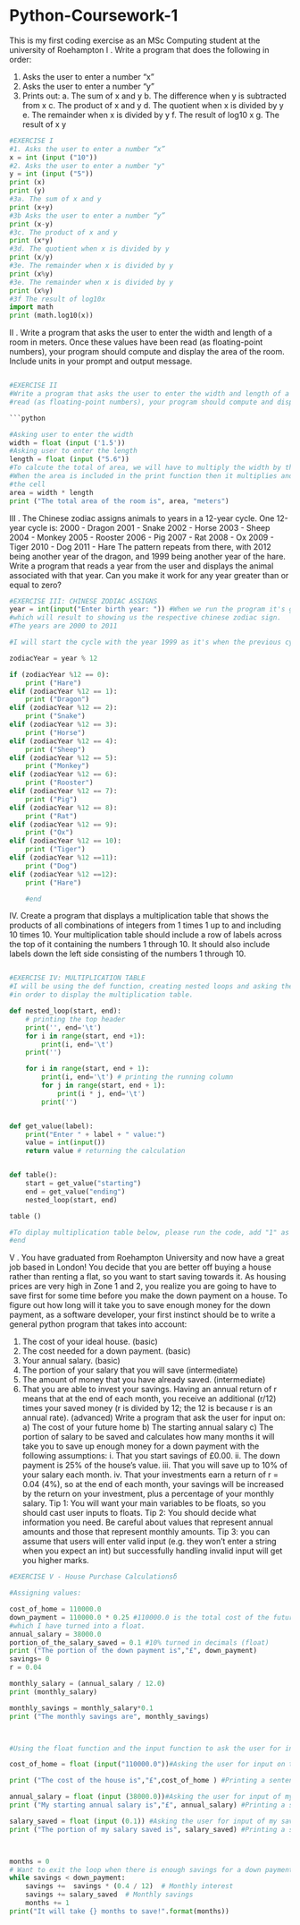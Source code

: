 # Python-Coursework-1
This is my first coding exercise as an MSc Computing student at the university of Roehampton
I . Write a program that does the following in order:
1) Asks the user to enter a number “x”
2) Asks the user to enter a number “y”
3) Prints out:
a. The sum of x and y
b. The difference when y is subtracted from x
c. The product of x and y
d. The quotient when x is divided by y
e. The remainder when x is divided by y
f. The result of log10 x
g. The result of x y

```python
#EXERCISE I
#1. Asks the user to enter a number “x” 
x = int (input ("10"))
#2. Asks the user to enter a number "y"
y = int (input ("5"))
print (x)
print (y)
#3a. The sum of x and y
print (x+y)
#3b Asks the user to enter a number “y” 
print (x-y)
#3c. The product of x and y 
print (x*y)
#3d. The quotient when x is divided by y
print (x/y)
#3e. The remainder when x is divided by y
print (x%y)
#3e. The remainder when x is divided by y
print (x%y)
#3f The result of log10x
import math 
print (math.log10(x))
```
II . Write a program that asks the user to enter the width and length of a room in meters. Once these values have been
read (as floating-point numbers), your program should compute and display the area of the room. Include units in your
prompt and output message.
```python

#EXERCISE II
#Write a program that asks the user to enter the width and length of a room in meters. Once these values have been
#read (as floating-point numbers), your program should compute and display the area of the room.

```python

#Asking user to enter the width
width = float (input ('1.5'))
#Asking user to enter the length
length = float (input ("5.6"))
#To calcute the total of area, we will have to multiply the width by the length
#When the area is included in the print function then it multiplies and it's inlcuded in the result when we run 
#the cell 
area = width * length
print ("The total area of the room is", area, "meters")
```
III . The Chinese zodiac assigns animals to years in a 12-year cycle. One 12-year cycle is:
2000 - Dragon
2001 - Snake
2002 - Horse
2003 - Sheep
2004 - Monkey
2005 - Rooster
2006 - Pig
2007 - Rat
2008 - Ox
2009 - Tiger
2010 - Dog
2011 - Hare
The pattern repeats from there, with 2012 being another year of the dragon, and 1999 being another year of the hare.
Write a program that reads a year from the user and displays the animal associated with that year. Can you make it
work for any year greater than or equal to zero?

```python
#EXERCISE III: CHINESE ZODIAC ASSIGNS 
year = int(input("Enter birth year: ")) #When we run the program it's going ask to enter the number of the year
#which will result to showing us the respective chinese zodiac sign. 
#The years are 2000 to 2011

#I will start the cycle with the year 1999 as it's when the previous cycle ended. 

zodiacYear = year % 12

if (zodiacYear %12 == 0): 
    print ("Hare")
elif (zodiacYear %12 == 1): 
    print ("Dragon")
elif (zodiacYear %12 == 2): 
    print ("Snake")
elif (zodiacYear %12 == 3):
    print ("Horse")
elif (zodiacYear %12 == 4):
    print ("Sheep")
elif (zodiacYear %12 == 5):
    print ("Monkey")
elif (zodiacYear %12 == 6): 
    print ("Rooster")
elif (zodiacYear %12 == 7): 
    print ("Pig")
elif (zodiacYear %12 == 8):
    print ("Rat")
elif (zodiacYear %12 == 9):
    print ("Ox")
elif (zodiacYear %12 == 10):
    print ("Tiger")
elif (zodiacYear %12 ==11):
    print ("Dog")
elif (zodiacYear %12 ==12):
    print ("Hare")

    #end
```
IV. Create a program that displays a multiplication table that shows the products of all combinations of integers from 1
times 1 up to and including 10 times 10. Your multiplication table should include a row of labels across the top of it
containing the numbers 1 through 10. It should also include labels down the left side consisting of the numbers 1
through 10.

```python

#EXERCISE IV: MULTIPLICATION TABLE
#I will be using the def function, creating nested loops and asking the user to add a value and return it 
#in order to display the multiplication table. 

def nested_loop(start, end):
    # printing the top header
    print('', end='\t')
    for i in range(start, end +1):
        print(i, end='\t')
    print('')

    for i in range(start, end + 1):
        print(i, end='\t') # printing the running column 
        for j in range(start, end + 1):
            print(i * j, end='\t')
        print('')


def get_value(label):
    print("Enter " + label + " value:")
    value = int(input())
    return value # returning the calculation 


def table():
    start = get_value("starting")
    end = get_value("ending")
    nested_loop(start, end)

table ()

#To diplay multiplication table below, please run the code, add "1" as starting value and "10" as the ending value
#end
```
V . You have graduated from Roehampton University and now have a great job based in London! You decide that you
are better off buying a house rather than renting a flat, so you want to start saving towards it. As housing prices are
very high in Zone 1 and 2, you realize you are going to have to save first for some time before you make the down
payment on a house. To figure out how long will it take you to save enough money for the down payment, as a software
developer, your first instinct should be to write a general python program that takes into account:
1. The cost of your ideal house. (basic)
2. The cost needed for a down payment. (basic)
3. Your annual salary. (basic)
4. The portion of your salary that you will save (intermediate)
5. The amount of money that you have already saved. (intermediate)
6. That you are able to invest your savings. Having an annual return of r means that at the end of each month, you
receive an additional (r/12) times your saved money (r is divided by 12; the 12 is because r is an annual rate).
(advanced)
Write a program that ask the user for input on:
a) The cost of your future home
b) The starting annual salary
c) The portion of salary to be saved
and calculates how many months it will take you to save up enough money for a down payment with the following
assumptions:
i. That you start savings of £0.00.
ii. The down payment is 25% of the house’s value.
iii. That you will save up to 10% of your salary each month.
iv. That your investments earn a return of r = 0.04 (4%), so at the end of each month, your savings will be increased
by the return on your investment, plus a percentage of your monthly salary.
Tip 1: You will want your main variables to be floats, so you should cast user inputs to floats.
Tip 2: You should decide what information you need. Be careful about values that represent annual amounts and those
that represent monthly amounts.
Tip 3: you can assume that users will enter valid input (e.g. they won’t enter a string when you expect an int) but
successfully handling invalid input will get you higher marks.
```python
#EXERCISE V - House Purchase Calculationsδ 

#Assigning values:

cost_of_home = 110000.0
down_payment = 110000.0 * 0.25 #110000.0 is the total cost of the future home times 25% (0.25)
#which I have turned into a float. 
annual_salary = 38000.0
portion_of_the_salary_saved = 0.1 #10% turned in decimals (float)
print ("The portion of the down payment is","£", down_payment)
savings= 0 
r = 0.04 

monthly_salary = (annual_salary / 12.0)
print (monthly_salary)

monthly_savings = monthly_salary*0.1 
print ("The monthly savings are", monthly_savings)



#Using the float function and the input function to ask the user for input of the following: 

cost_of_home = float (input("110000.0"))#Asking the user for input on the cost of my future home 

print ("The cost of the house is","£",cost_of_home ) #Printing a sentence that states the cost of the house

annual_salary = float (input (38000.0))#Asking the user for input of my starting annual salary. 
print ("My starting annual salary is","£", annual_salary) #Printing a sentence that states my annual salary. 

salary_saved = float (input (0.1)) #Asking the user for input of my saved salary 
print ("The portion of my salary saved is", salary_saved) #Printing a sentence that states my annual salary.



months = 0
# Want to exit the loop when there is enough savings for a down payment
while savings < down_payment:
    savings +=  savings * (0.4 / 12)  # Monthly interest
    savings += salary_saved  # Monthly savings
    months += 1
print("It will take {} months to save!".format(months))
```






